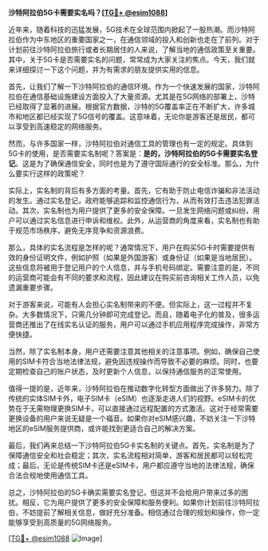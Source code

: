 **沙特阿拉伯5G卡需要实名吗？[[TG💪+ @esim1088](https://t.me/s/esim1088)]**

近年来，随着科技的迅猛发展，5G技术在全球范围内掀起了一股热潮。而沙特阿拉伯作为中东地区的重要国家之一，在通信领域的投入和创新也走在了前列。对于计划前往沙特阿拉伯旅行或者长期居住的人来说，了解当地的通信政策至关重要。其中，关于5G卡是否需要实名的问题，常常成为大家关注的焦点。今天，我们就来详细探讨一下这个问题，并为有需求的朋友提供实用的信息。

首先，让我们了解一下沙特阿拉伯的通信环境。作为一个快速发展的国家，沙特阿拉伯在通信基础设施建设方面投入了大量资源。尤其是在5G网络的部署上，沙特已经取得了显著的进展。根据官方数据，沙特的5G覆盖率正在不断扩大，许多城市和地区都已经实现了5G信号的覆盖。这意味着，无论你是游客还是居民，都可以享受到高速稳定的网络服务。

然而，与许多国家一样，沙特阿拉伯对通信工具的管理也有一定的规定。具体到5G卡的使用，是否需要实名制呢？答案是：**是的，沙特阿拉伯的5G卡需要实名登记**。这是为了确保通信安全，同时也是为了遵守国际通行的安全标准。那么，为什么要实行这样的政策呢？

实际上，实名制的背后有多方面的考量。首先，它有助于防止电信诈骗和非法活动的发生。通过实名登记，政府能够追踪和监控通信行为，从而有效打击违法犯罪活动。其次，实名制也为用户提供了更多的安全保障。一旦发生网络问题或纠纷，用户可以通过实名信息进行申诉和维权。此外，从运营商的角度来看，实名制也有助于规范市场秩序，避免无序竞争和资源浪费。

那么，具体的实名流程是怎样的呢？通常情况下，用户在购买5G卡时需要提供有效的身份证明文件，例如护照（如果是外国游客）或身份证（如果是当地居民）。这些信息将被用于登记用户的个人信息，并与手机号码绑定。需要注意的是，不同的运营商可能会有不同的要求和流程，因此建议在购买前咨询相关工作人员，以免遗漏重要步骤。

对于游客来说，可能有人会担心实名制带来的不便。但实际上，这一过程并不复杂。大多数情况下，只需几分钟即可完成登记。而且，随着电子化的普及，很多运营商还推出了在线实名认证的服务，用户可以通过手机应用程序完成操作，非常方便快捷。

当然，除了实名制本身，用户还需要注意其他相关的注意事项。例如，确保自己使用的SIM卡符合当地法律法规，避免因违规操作而导致不必要的麻烦。同时，也要定期检查自己的账户状态，及时更新个人信息，以保持通信服务的正常使用。

值得一提的是，近年来，沙特阿拉伯在推动数字化转型方面做出了许多努力。除了传统的实体SIM卡外，电子SIM卡（eSIM）也逐渐走进人们的视野。eSIM卡的优势在于无需物理更换SIM卡，可以直接通过远程配置的方式激活。这对于经常需要更换设备的用户来说无疑是一个福音。如果你对eSIM感兴趣，不妨关注一下沙特地区的eSIM服务提供商，或许能找到更适合自己的解决方案。

最后，我们再来总结一下沙特阿拉伯5G卡实名制的关键点。首先，实名制是为了保障通信安全和社会稳定；其次，实名流程相对简单，游客和居民都可以轻松完成；最后，无论是传统SIM卡还是eSIM卡，用户都应遵守当地的法律法规，确保合法合规地使用通信工具。

总之，沙特阿拉伯的5G卡确实需要实名登记，但这并不会给用户带来过多的困扰。相反，它为用户提供了更多的安全保障和服务便利。如果你计划前往沙特阿拉伯，不妨提前了解相关信息，做好充分准备。相信通过合理的规划和操作，你一定能够享受到高质量的5G网络服务。

[[TG💪+ @esim1088](https://t.me/s/esim1088) ![Image](https://i.postimg.cc/4NQfJmqS/Snipaste-2025-05-13-00-14-12.png)]